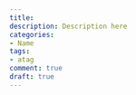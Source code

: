 ```yaml
---
title:
description: Description here
categories:
- Name
tags:
- atag
comment: true
draft: true
---
```

